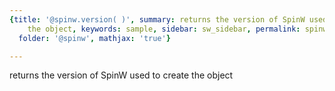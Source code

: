 ```yaml
---
{title: '@spinw.version( )', summary: returns the version of SpinW used to create
    the object, keywords: sample, sidebar: sw_sidebar, permalink: spinw_version.html,
  folder: '@spinw', mathjax: 'true'}

---
```

returns the version of SpinW used to create the object
